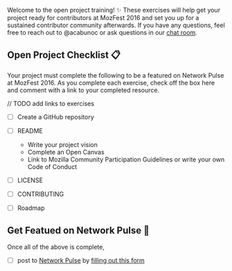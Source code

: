 Welcome to the open project training! :sparkles: These exercises will help get your project ready for contributors at MozFest 2016 and set you up for a sustained contributor community afterwards. If you have any questions, feel free to reach out to @acabunoc or ask questions in our [chat room](https://chat.mozillafoundation.org/mozilla/channels/mozfest-open-projects).

## Open Project Checklist :clipboard:
Your project must complete the following to be a featured on Network Pulse at MozFest 2016. As you complete each exercise, check off the box here and comment with a link to your completed resource.

// TODO add links to exercises

- [ ] Create a GitHub repository
- [ ] README
  - Write your project vision
  - Complete an Open Canvas
  - Link to Mozilla Community Participation Guidelines or write your own Code of Conduct
- [ ] LICENSE
- [ ] CONTRIBUTING
- [ ] Roadmap


## Get Featued on Network Pulse :tada:

Once all of the above is complete,
- [ ] post to [Network Pulse](https://mzl.la/pulse) by [filling out this form](https://mzl.la/mozfest-pulse)


